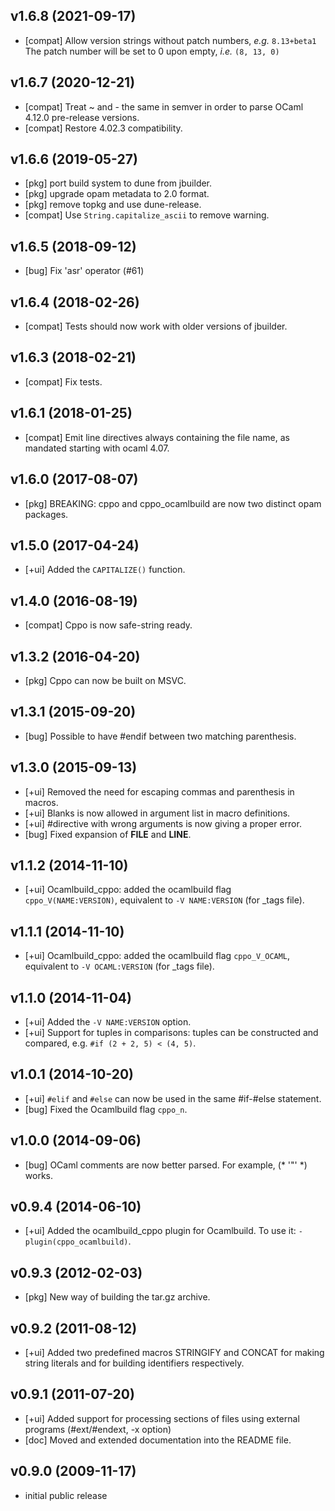 ## v1.6.8 (2021-09-17)
- [compat] Allow version strings without patch numbers, _e.g._ `8.13+beta1`
           The patch number will be set to 0 upon empty, _i.e._ `(8, 13, 0)`

## v1.6.7 (2020-12-21)
- [compat] Treat ~ and - the same in semver in order to parse
           OCaml 4.12.0 pre-release versions.
- [compat] Restore 4.02.3 compatibility.

## v1.6.6 (2019-05-27)
- [pkg] port build system to dune from jbuilder.
- [pkg] upgrade opam metadata to 2.0 format.
- [pkg] remove topkg and use dune-release.
- [compat] Use `String.capitalize_ascii` to remove warning.

## v1.6.5 (2018-09-12)
- [bug] Fix 'asr' operator (#61)

## v1.6.4 (2018-02-26)
- [compat] Tests should now work with older versions of jbuilder.

## v1.6.3 (2018-02-21)
- [compat] Fix tests.

## v1.6.1 (2018-01-25)
- [compat] Emit line directives always containing the file name,
           as mandated starting with ocaml 4.07.

## v1.6.0 (2017-08-07)
- [pkg] BREAKING: cppo and cppo_ocamlbuild are now two distinct opam
        packages.

## v1.5.0 (2017-04-24)
- [+ui] Added the `CAPITALIZE()` function.

## v1.4.0 (2016-08-19)
- [compat] Cppo is now safe-string ready.

## v1.3.2 (2016-04-20)
- [pkg] Cppo can now be built on MSVC.

## v1.3.1 (2015-09-20)
- [bug] Possible to have #endif between two matching parenthesis.

## v1.3.0 (2015-09-13)
- [+ui] Removed the need for escaping commas and parenthesis in macros.
- [+ui] Blanks is now allowed in argument list in macro definitions.
- [+ui] #directive with wrong arguments is now giving a proper error.
- [bug] Fixed expansion of __FILE__ and __LINE__.

## v1.1.2 (2014-11-10)
- [+ui] Ocamlbuild_cppo: added the ocamlbuild flag `cppo_V(NAME:VERSION)`,
        equivalent to `-V NAME:VERSION` (for _tags file).

## v1.1.1 (2014-11-10)
- [+ui] Ocamlbuild_cppo: added the ocamlbuild flag `cppo_V_OCAML`,
        equivalent to `-V OCAML:VERSION` (for _tags file).

## v1.1.0 (2014-11-04)
- [+ui] Added the `-V NAME:VERSION` option.
- [+ui] Support for tuples in comparisons: tuples can be constructed
        and compared, e.g. `#if (2 + 2, 5) < (4, 5)`.

## v1.0.1 (2014-10-20)
- [+ui] `#elif` and `#else` can now be used in the same #if-#else statement.
- [bug] Fixed the Ocamlbuild flag `cppo_n`.

## v1.0.0 (2014-09-06)
- [bug] OCaml comments are now better parsed. For example, (* '"' *) works.

## v0.9.4 (2014-06-10)
- [+ui] Added the ocamlbuild_cppo plugin for Ocamlbuild. To use it:
        `-plugin(cppo_ocamlbuild)`.

## v0.9.3 (2012-02-03)
- [pkg] New way of building the tar.gz archive.

## v0.9.2 (2011-08-12)
- [+ui] Added two predefined macros STRINGIFY and CONCAT for making
        string literals and for building identifiers respectively.

## v0.9.1 (2011-07-20)
- [+ui] Added support for processing sections of files using external programs
        (#ext/#endext, -x option)
- [doc] Moved and extended documentation into the README file.

## v0.9.0 (2009-11-17)

- initial public release
